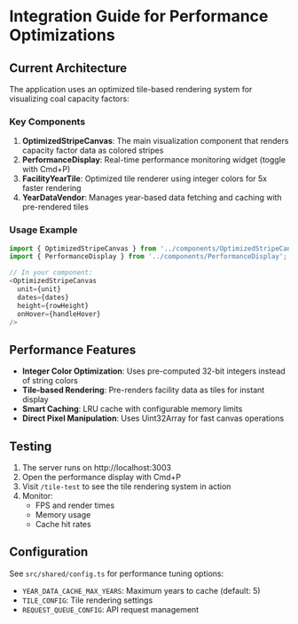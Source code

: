 # Integration Guide for Performance Optimizations

## Current Architecture

The application uses an optimized tile-based rendering system for visualizing coal capacity factors:

### Key Components

1. **OptimizedStripeCanvas**: The main visualization component that renders capacity factor data as colored stripes
2. **PerformanceDisplay**: Real-time performance monitoring widget (toggle with Cmd+P)
3. **FacilityYearTile**: Optimized tile renderer using integer colors for 5x faster rendering
4. **YearDataVendor**: Manages year-based data fetching and caching with pre-rendered tiles

### Usage Example

```typescript
import { OptimizedStripeCanvas } from '../components/OptimizedStripeCanvas';
import { PerformanceDisplay } from '../components/PerformanceDisplay';

// In your component:
<OptimizedStripeCanvas
  unit={unit}
  dates={dates}
  height={rowHeight}
  onHover={handleHover}
/>
```

## Performance Features

- **Integer Color Optimization**: Uses pre-computed 32-bit integers instead of string colors
- **Tile-based Rendering**: Pre-renders facility data as tiles for instant display
- **Smart Caching**: LRU cache with configurable memory limits
- **Direct Pixel Manipulation**: Uses Uint32Array for fast canvas operations

## Testing

1. The server runs on http://localhost:3003
2. Open the performance display with Cmd+P
3. Visit `/tile-test` to see the tile rendering system in action
4. Monitor:
   - FPS and render times
   - Memory usage
   - Cache hit rates

## Configuration

See `src/shared/config.ts` for performance tuning options:
- `YEAR_DATA_CACHE_MAX_YEARS`: Maximum years to cache (default: 5)
- `TILE_CONFIG`: Tile rendering settings
- `REQUEST_QUEUE_CONFIG`: API request management